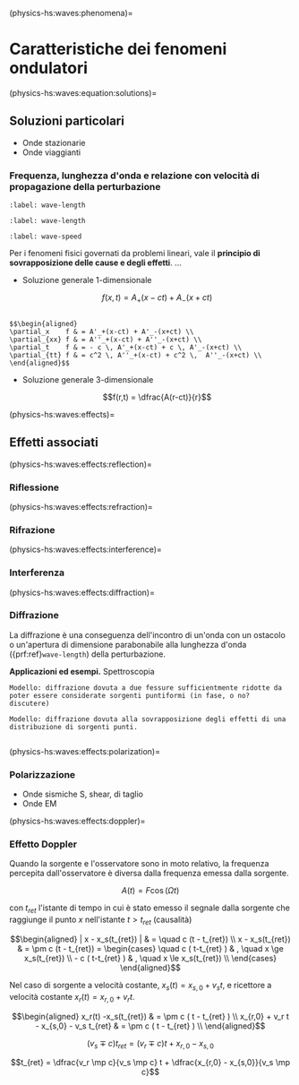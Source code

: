 (physics-hs:waves:phenomena)=
# Caratteristiche dei fenomeni ondulatori

(physics-hs:waves:equation:solutions)=
## Soluzioni particolari

- Onde stazionarie
- Onde viaggianti

### Frequenza, lunghezza d'onda e relazione con velocità di propagazione della perturbazione

```{prf:definition} Frequenza
:label: wave-length

```
```{prf:definition} Lunghezza d'onda
:label: wave-length

```
```{prf:definition} Velocità della perturbazione
:label: wave-speed

```

Per i fenomeni fisici governati da problemi lineari, vale il **principio di sovrapposizione delle cause e degli effetti**. ...

- Soluzione generale 1-dimensionale

  $$f(x,t) = A_{+}(x - c t) + A_{-}(x + ct)$$

```{dropdown} Verifica della soluzione

$$\begin{aligned}
\partial_x    f & = A'_+(x-ct) + A'_-(x+ct) \\
\partial_{xx} f & = A''_+(x-ct) + A''_-(x+ct) \\
\partial_t    f & = - c \, A'_+(x-ct) + c \, A'_-(x+ct) \\
\partial_{tt} f & = c^2 \, A''_+(x-ct) + c^2 \,  A''_-(x+ct) \\
\end{aligned}$$

```


- Soluzione generale 3-dimensionale

  $$f(r,t) = \dfrac{A(r-ct)}{r}$$

(physics-hs:waves:effects)=
## Effetti associati

(physics-hs:waves:effects:reflection)=
### Riflessione

(physics-hs:waves:effects:refraction)=
### Rifrazione

(physics-hs:waves:effects:interference)=
### Interferenza

(physics-hs:waves:effects:diffraction)=
### Diffrazione

La diffrazione è una conseguenza dell'incontro di un'onda con un ostacolo o un'apertura di dimensione parabonabile alla lunghezza d'onda ({prf:ref}`wave-length`) della perturbazione.

**Applicazioni ed esempi.** Spettroscopia

```{prf:example} Doppia fenditura
Modello: diffrazione dovuta a due fessure sufficientmente ridotte da poter essere considerate sorgenti puntiformi (in fase, o no? discutere)
```

```{prf:example} Singola fenditura
Modello: diffrazione dovuta alla sovrapposizione degli effetti di una distribuzione di sorgenti punti. 
```

```{prf:example} Reticolo di diffrazione
```

(physics-hs:waves:effects:polarization)=
### Polarizzazione
- Onde sismiche S, shear, di taglio
- Onde EM

(physics-hs:waves:effects:doppler)=
### Effetto Doppler
Quando la sorgente e l'osservatore sono in moto relativo, la frequenza percepita dall'osservatore è diversa dalla frequenza emessa dalla sorgente.

$$A(t) = F \cos(\Omega t )$$

<!--
$$f(x, t) = A_+(x-x_s(t_{ret}) - c(t-t_{ret}))$$
-->

con $t_{ret}$ l'istante di tempo in cui è stato emesso il segnale dalla sorgente che raggiunge il punto $x$ nell'istante $t > t_{ret}$ (causalità)

$$\begin{aligned}
 | x - x_s(t_{ret}) | & = \quad  c (t - t_{ret}) \\
   x - x_s(t_{ret})   & = \pm c (t - t_{ret}) = \begin{cases} \quad c ( t-t_{ret} ) & , \quad x \ge x_s(t_{ret}) \\ - c ( t-t_{ret} ) & , \quad  x \le x_s(t_{ret}) \\ \end{cases}
\end{aligned}$$

Nel caso di sorgente a velocità costante, $x_s(t) = x_{s,0} + v_s t$, e ricettore a velocità costante $x_r(t) = x_{r,0} + v_r t$.

$$\begin{aligned}
  x_r(t) -x_s(t_{ret}) & = \pm c ( t - t_{ret} ) \\
  x_{r,0} + v_r t - x_{s,0} - v_s t_{ret} & = \pm c ( t - t_{ret} ) \\
\end{aligned}$$


$$(v_s \mp c) t_{ret} = (v_r \mp c) t + x_{r,0} - x_{s,0}$$

$$t_{ret} = \dfrac{v_r \mp c}{v_s \mp c} t + \dfrac{x_{r,0} - x_{s,0}}{v_s \mp c}$$

<!--
$$x - x_{s,0} - v_s t_{ret} = c \left( t - t_{ret} \right)$$

$$t_{ret} = \dfrac{c}{c - v_s} t - \dfrac{x - x_{s,0}}{c}$$
-->
